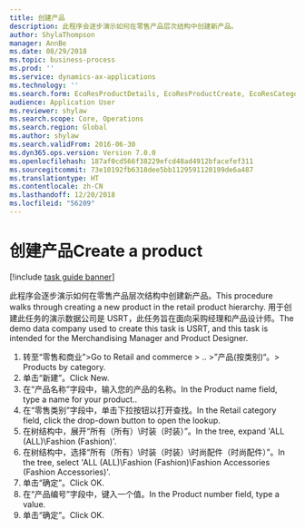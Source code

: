```yaml
---
title: 创建产品
description: 此程序会逐步演示如何在零售产品层次结构中创建新产品。
author: ShylaThompson
manager: AnnBe
ms.date: 08/29/2018
ms.topic: business-process
ms.prod: ''
ms.service: dynamics-ax-applications
ms.technology: ''
ms.search.form: EcoResProductDetails, EcoResProductCreate, EcoResCategorySingleLookup
audience: Application User
ms.reviewer: shylaw
ms.search.scope: Core, Operations
ms.search.region: Global
ms.author: shylaw
ms.search.validFrom: 2016-06-30
ms.dyn365.ops.version: Version 7.0.0
ms.openlocfilehash: 187af0cd566f38229efcd48ad4912bfacefef311
ms.sourcegitcommit: 73e10192fb6318dee5bb1129591120199de6a487
ms.translationtype: HT
ms.contentlocale: zh-CN
ms.lasthandoff: 12/20/2018
ms.locfileid: "56209"
---
```

# <a name="create-a-product"></a><span data-ttu-id="3fbeb-103">创建产品</span><span class="sxs-lookup"><span data-stu-id="3fbeb-103">Create a product</span></span>

[!include [task guide banner](../../includes/task-guide-banner.md)]

<span data-ttu-id="3fbeb-104">此程序会逐步演示如何在零售产品层次结构中创建新产品。</span><span class="sxs-lookup"><span data-stu-id="3fbeb-104">This procedure walks through creating a new product in the retail product hierarchy.</span></span> <span data-ttu-id="3fbeb-105">用于创建此任务的演示数据公司是 USRT，此任务旨在面向采购经理和产品设计师。</span><span class="sxs-lookup"><span data-stu-id="3fbeb-105">The demo data company used to create this task is USRT, and this task is intended for the Merchandising Manager and Product Designer.</span></span>

1. <span data-ttu-id="3fbeb-106">转至“零售和商业”></span><span class="sxs-lookup"><span data-stu-id="3fbeb-106">Go to Retail and commerce > ..</span></span> <span data-ttu-id="3fbeb-107">>”产品(按类别)“。</span><span class="sxs-lookup"><span data-stu-id="3fbeb-107">> Products by category.</span></span>
2. <span data-ttu-id="3fbeb-108">单击“新建”。</span><span class="sxs-lookup"><span data-stu-id="3fbeb-108">Click New.</span></span>
3. <span data-ttu-id="3fbeb-109">在“产品名称”字段中，输入您的产品的名称。</span><span class="sxs-lookup"><span data-stu-id="3fbeb-109">In the Product name field, type a name for your product..</span></span>
4. <span data-ttu-id="3fbeb-110">在“零售类别”字段中，单击下拉按钮以打开查找。</span><span class="sxs-lookup"><span data-stu-id="3fbeb-110">In the Retail category field, click the drop-down button to open the lookup.</span></span>
5. <span data-ttu-id="3fbeb-111">在树结构中，展开“所有（所有）\时装（时装）”。</span><span class="sxs-lookup"><span data-stu-id="3fbeb-111">In the tree, expand 'ALL (ALL)\Fashion (Fashion)'.</span></span>
6. <span data-ttu-id="3fbeb-112">在树结构中，选择“所有（所有）\时装（时装）\时尚配件（时尚配件）”。</span><span class="sxs-lookup"><span data-stu-id="3fbeb-112">In the tree, select 'ALL (ALL)\Fashion (Fashion)\Fashion Accessories (Fashion Accessories)'.</span></span>
7. <span data-ttu-id="3fbeb-113">单击“确定”。</span><span class="sxs-lookup"><span data-stu-id="3fbeb-113">Click OK.</span></span>
8. <span data-ttu-id="3fbeb-114">在“产品编号”字段中，键入一个值。</span><span class="sxs-lookup"><span data-stu-id="3fbeb-114">In the Product number field, type a value.</span></span>
9. <span data-ttu-id="3fbeb-115">单击“确定”。</span><span class="sxs-lookup"><span data-stu-id="3fbeb-115">Click OK.</span></span>


